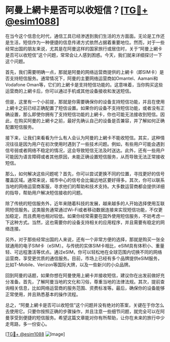 # 阿曼上網卡是否可以收短信？[[TG💪+ @esim1088](https://t.me/s/esim1088)]

在当今这个信息化时代，通信工具已经渗透到我们生活的方方面面。无论是工作还是生活，短信作为一种便捷的信息传递方式依然占据着重要地位。然而，对于一些经常出国的朋友来说，尤其是在阿曼这样的国家旅行或居住时，关于“阿曼上網卡是否可以收短信”这个问题，常常会让人感到困惑。今天，我们就来详细探讨一下这个问题。

首先，我们需要明确一点，那就是阿曼的网络运营商提供的上網卡（即SIM卡）是否支持短信服务。通常情况下，阿曼的主要网络运营商如Omantel、Aamani和Vodafone Oman等，它们的上網卡是支持短信功能的。这意味着，当你购买这些运营商的上網卡后，你可以通过手机或其他设备接收和发送短信。

但是，这里有一个小前提，那就是你需要确保你的设备支持短信功能，并且在使用上網卡之前已经正确配置了短信设置。如果你的设备不支持短信功能，或者没有正确设置，那么即使你拥有了支持短信功能的上網卡，你也可能无法接收到短信。因此，在购买阿曼的上網卡之前，最好先确认自己的设备是否兼容，并了解如何正确配置短信服务。

接下来，让我们来看看为什么有人会认为阿曼的上網卡不能收短信。其实，这种情况往往是因为用户在初次使用时遇到了一些技术问题。例如，有些用户可能会遇到信号弱或者网络不稳定的情况，这会导致短信无法及时送达。此外，还有一些用户可能因为语言障碍或者其他原因，未能正确设置短信服务，从而导致无法正常接收短信。

那么，如何解决这些问题呢？首先，你可以尝试更换不同的位置，寻找更好的信号覆盖区域。通常来说，城市中心的信号会比偏远地区要好得多。其次，你可以联系当地的网络运营商客服，寻求他们的帮助和技术支持。大多数运营商都会提供详细的指导，帮助用户解决短信接收的问题。

除了传统的短信服务外，近年来随着科技的发展，越来越多的人开始选择使用互联网短信服务。这类服务通常通过Wi-Fi或者移动数据连接来实现短信功能，不仅更加稳定，而且费用也相对较低。如果你经常需要在国外使用短信服务，不妨考虑一下这种方式。当然，这也需要你的设备支持相关的应用程序，并且需要有稳定的网络连接。

另外，对于那些经常出国的人来说，还有一个非常方便的选择，那就是购买一张全球通用的电子SIM卡（eSIM）。与传统的实体SIM卡相比，eSIM具有体积小、重量轻、可远程激活等优点。通过eSIM，你可以轻松地在全球范围内切换不同的网络运营商，享受更优质的通信服务。目前，市场上已经有多个品牌提供eSIM服务，比如T-Mobile、Verizon等国际大牌，以及一些新兴的小众品牌。

回到阿曼的话题，如果你想在阿曼使用上網卡并接收短信，建议你在出发前做好充分准备。首先，了解阿曼当地的文化和习俗，尊重当地的法律法规。其次，提前查询相关信息，比如网络运营商的服务范围、资费标准等。最后，确保你的设备能够正常使用，并且熟悉基本的操作流程。

总之，“阿曼上網卡是否可以收短信”这个问题并没有绝对的答案，关键在于你怎么去使用它。只要你按照正确的步骤操作，并且注意一些细节问题，就完全可以在阿曼享受到便捷的短信服务。希望这篇文章能对你有所帮助，让你在未来的旅行中少走弯路，多一份安心。

[[TG💪+ @esim1088](https://t.me/s/esim1088) ![Image](https://i.postimg.cc/4NQfJmqS/Snipaste-2025-05-13-00-14-12.png)]